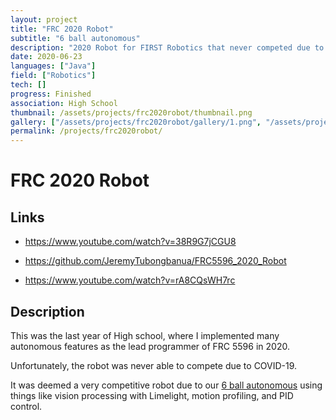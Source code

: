 ```yaml
---
layout: project
title: "FRC 2020 Robot"
subtitle: "6 ball autonomous"
description: "2020 Robot for FIRST Robotics that never competed due to COVID-19"
date: 2020-06-23
languages: ["Java"]
field: ["Robotics"]
tech: []
progress: Finished
association: High School
thumbnail: /assets/projects/frc2020robot/thumbnail.png
gallery: ["/assets/projects/frc2020robot/gallery/1.png", "/assets/projects/frc2020robot/gallery/2.png", "/assets/projects/frc2020robot/gallery/3.png", "/assets/projects/frc2020robot/gallery/gallery.json"]
permalink: /projects/frc2020robot/
---
```


# FRC 2020 Robot

## Links

- <https://www.youtube.com/watch?v=38R9G7jCGU8>

- <https://github.com/JeremyTubongbanua/FRC5596_2020_Robot>

- <https://www.youtube.com/watch?v=rA8CQsWH7rc>

## Description

This was the last year of High school, where I implemented many autonomous features as the lead programmer of FRC 5596 in 2020.

Unfortunately, the robot was never able to compete due to COVID-19.

It was deemed a very competitive robot due to our [6 ball autonomous](https://www.youtube.com/watch?v=rA8CQsWH7rc) using things like vision processing with Limelight, motion profiling, and PID control.
